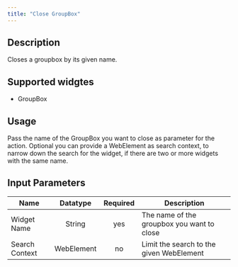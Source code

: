 ```yaml
---
title: "Close GroupBox"
---
```

## Description
Closes a groupbox by its given name.

## Supported widgtes
 + GroupBox 

## Usage
Pass the name of the GroupBox you want to close as parameter for the action.
Optional you can provide a WebElement as search context, to narrow down the search for the widget, if there are two or more widgets with the same name.

## Input Parameters

Name | Datatype | Required | Description
---- |:--------:| :-------:|---------------
Widget Name | String | yes | The name of the groupbox you want to close
Search Context | WebElement | no | Limit the search to the given WebElement

